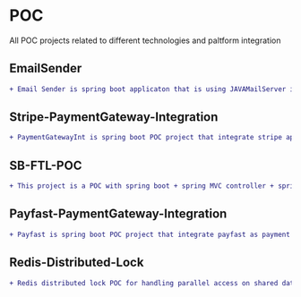 # POC
All POC projects related to different technologies and paltform integration

## EmailSender
```diff
+ Email Sender is spring boot applicaton that is using JAVAMailServer interface for sending email . Gmail SMPT server is used for demo purpose. Modify the properties files for SMPT setting!
````
## Stripe-PaymentGateway-Integration
```diff
+ PaymentGatewayInt is spring boot POC project that integrate stripe api for collecting CC info from customers. Kind of Payment gateway integration POC. Once customer initate the request its redirected to payment page, using public key. After getting the client CC related info Stripe will redirect a POST request to this Spring boot app eithet the payment is successfull or failed.
````
## SB-FTL-POC

```diff
+ This project is a POC with spring boot + spring MVC controller + spring REST  Controller + Localization + freemarker template.
`````
## Payfast-PaymentGateway-Integration
```diff
+ Payfast is spring boot POC project that integrate payfast as payment gateway. Payfast sandbox is used as payment gateway. For detail please check project README.md

````
## Redis-Distributed-Lock
```diff
+ Redis distributed lock POC for handling parallel access on shared data from multiple nodes or cluster.
